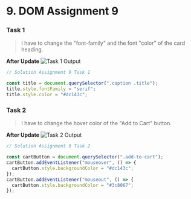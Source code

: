 # 9. DOM Assignment 9

### Task 1
> I have to change the "font-family" and the font "color" of the card heading.

**After Update**
![Task 1 Output](https://user-images.githubusercontent.com/110087385/216970107-b4f3e8b3-69ab-4a0a-a405-51f927fa212d.png)

```javascript
// Solution Assignment 9 Task 1

const title = document.querySelector(".caption .title");
title.style.fontFamily = "serif";
title.style.color = "#dc143c";
```

### Task 2
> I have to change the hover color of the "Add to Cart" button.

**After Update**
![Task 2 Output](https://user-images.githubusercontent.com/110087385/217021279-8ad63d04-7b11-47bf-93c7-171b6b581d04.png)

```javascript
// Solution Assignment 9 Task 2

const cartButton = document.querySelector(".add-to-cart");
cartButton.addEventListener("mouseover", () => {
  cartButton.style.backgroundColor = "#dc143c";
});
cartButton.addEventListener("mouseout", () => {
  cartButton.style.backgroundColor = "#3c8067";
});
```